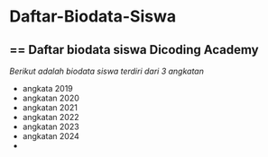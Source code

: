 # Daftar-Biodata-Siswa
==
Daftar biodata siswa Dicoding Academy
--
*Berikut adalah biodata siswa terdiri dari 3 angkatan*
- angkata 2019
- angkatan 2020
- angkatan 2021
- angkatan 2022
- angkatan 2023
- angkatan 2024
- 
